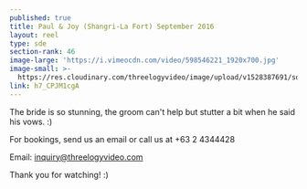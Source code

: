 ```yaml
---
published: true
title: Paul & Joy (Shangri-La Fort) September 2016
layout: reel
type: sde
section-rank: 46
image-large: 'https://i.vimeocdn.com/video/598546221_1920x700.jpg'
image-small: >-
  https://res.cloudinary.com/threelogyvideo/image/upload/v1528387691/sde/paul_a.jpg
link: h7_CPJM1cgA
---
```

The bride is so stunning, the groom can't help but stutter a bit when he said his vows. :)

For bookings, send us an email or call us at +63 2 4344428

Email: inquiry@threelogyvideo.com

Thank you for watching! :)
